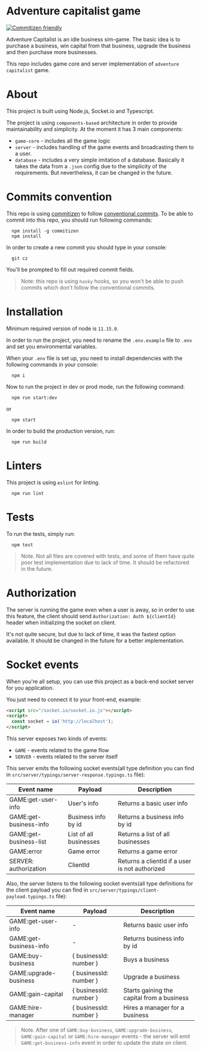 # Adventure capitalist game

[![Commitizen friendly](https://img.shields.io/badge/commitizen-friendly-brightgreen.svg)](http://commitizen.github.io/cz-cli/)


Adventure Capitalist is an idle business sim-game. The basic idea is to purchase a business, win capital from that business, upgrade the business and then purchase more businesses.

This repo includes game core and server implementation of `adventure capitalist` game.

# About

This project is built using Node.js, Socket.io and Typescript.

The project is using `components-based` architecture in order to provide maintainability and simplicity. At the moment it has 3 main components:
 - `game-core` - includes all the game logic
 - `server` - includes handling of the game events and broadcasting them to a user.
 - `database` - includes a very simple imitation of a database. Basically it takes the data from a `.json` config due to the simplicity of the requirements. But nevertheless, it can be changed in the future.


# Commits convention
This repo is using [commitizen](https://github.com/commitizen/cz-cli) to follow [conventional commits](https://www.conventionalcommits.org/en/v1.0.0/). To be able to commit into this repo, you should run following commands:
```
  npm install -g commitizen
  npm install
```

In order to create a new commit you should type in your console:
```
  git cz
```

You'll be prompted to fill out required commit fields.

  > Note: this repo is using `hasky` hooks,
  so you won't be able to push commits which don't follow the conventional commits.


# Installation

Minimum required version of node is `11.15.0`.

In order to run the project, you need to rename the `.env.example` file to `.env` and set you environmental variables.

When your `.env` file is set up, you need to install dependencies with the following commands in your console:

```
  npm i
```


Now to run the project in dev or prod mode, run the following command:

```
  npm run start:dev
```
or 

```
  npm start
```



In order to build the production version, run:

```
  npm run build
```

# Linters

This project is using `eslint` for linting.

```
  npm run lint
```

# Tests

To run the tests, simply run:

```
  npm test
```

  > Note.
    Not all files are covered with tests, and some of them have quite poor test implementation due to lack of time. It should be refactored in the future.

# Authorization

The server is running the game even when a user is away, so in order to use this feature, the client should send `Authorization: Auth ${clientId}` header when initializing the socket on client.

It's not quite secure, but due to lack of time, it was the fastest option available. It should be changed in the future for a better implementation.


# Socket events

When you're all setup, you can use this project as a back-end socket server for you application.

You just need to connect it to your front-end, example:

```html
<script src="/socket.io/socket.io.js"></script>
<script>
  const socket = io('http://localhost');
</script>
```

This server exposes two kinds of events:
 - `GAME` - events related to the game flow
 - `SERVER` - events related to the server itself


This server emits the following socket events(all type definition you can find in `src/server/typings/server-response.typings.ts` file):

| Event name              | Payload                | Description                                     |
|-------------------------|------------------------|-------------------------------------------------|
|GAME:get-user-info       | User's info            | Returns a basic user info                       |
|GAME:get-business-info   | Business info by id    | Returns a business info by id                   |
|GAME:get-business-list   | List of all businesses | Returns a list of all businesses                |
|GAME:error               | Game error             | Returns a game error                            |
|SERVER: authorization    | ClientId               | Returns a clientId if a user is not authorized  |


Also, the server listens to the following socket events(all type definitions for the client payload you can find in `src/server/typings/client-payload.typings.ts` file):

| Event name              | Payload                | Description                                     |
|-------------------------|------------------------|-------------------------------------------------|
|GAME:get-user-info       | -                      | Returns basic user info                         |
|GAME:get-business-info   | -                      | Returns business info by id                     |
|GAME:buy-business        | { businessId: number } | Buys a business                                 |
|GAME:upgrade-business    | { businessId: number } | Upgrade a business                              |
|GAME:gain-capital        | { businessId: number } | Starts gaining the capital from a business      |
|GAME:hire-manager        | { businessId: number } | Hires a manager for a business                  |

  > Note. 
    After one of `GAME:buy-business`, `GAME:upgrade-business`, `GAME:gain-capital` or `GAME:hire-manager` events - the server will emit `GAME:get-business-info` event in order to update the state on client.

